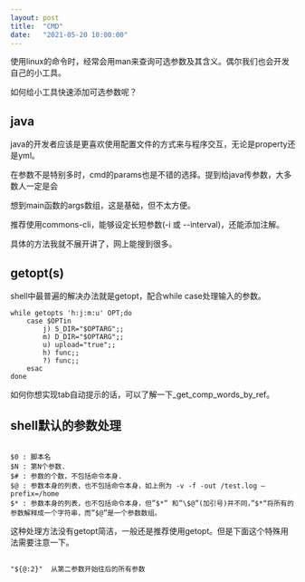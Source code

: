 ```yaml
---
layout: post
title:  "CMD"
date:   "2021-05-20 10:00:00"
---
```



使用linux的命令时，经常会用man来查询可选参数及其含义。偶尔我们也会开发自己的小工具。

如何给小工具快速添加可选参数呢？


## java

java的开发者应该是更喜欢使用配置文件的方式来与程序交互，无论是property还是yml。

在参数不是特别多时，cmd的params也是不错的选择。提到给java传参数，大多数人一定是会

想到main函数的args数组，这是基础，但不太方便。

推荐使用commons-cli，能够设定长短参数(-i 或 --interval)，还能添加注解。

具体的方法我就不展开讲了，网上能搜到很多。


## getopt(s)

shell中最普遍的解决办法就是getopt，配合while case处理输入的参数。

````
while getopts 'h:j:m:u' OPT;do
    case $OPTin
        j) S_DIR="$OPTARG";;
        m) D_DIR="$OPTARG";;
        u) upload="true";;
        h) func;;
        ?) func;;
    esac
done
````

如何你想实现tab自动提示的话，可以了解一下_get_comp_words_by_ref。


## shell默认的参数处理

````

$0 : 脚本名
$N : 第N个参数.
$# : 参数的个数，不包括命令本身.
$@ : 参数本身的列表，也不包括命令本身，如上例为 -v -f -out /test.log –prefix=/home
$* : 参数本身的列表，也不包括命令本身，但”$*” 和”\$@”(加引号)并不同，”$*“将所有的参数解释成一个字符串，而”$@”是一个参数数组。

````

这种处理方法没有getopt简洁，一般还是推荐使用getopt。但是下面这个特殊用法需要注意一下。

````

"${@:2}"  从第二参数开始往后的所有参数

````
